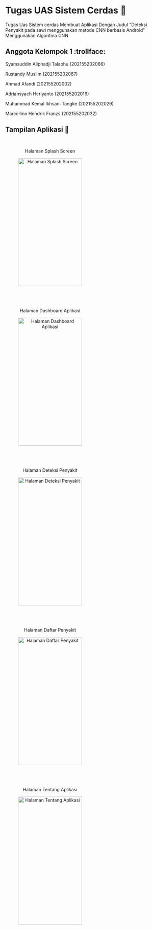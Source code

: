 # Tugas UAS Sistem Cerdas :rocket:
Tugas Uas Sistem cerdas Membuat Aplikasi Dengan Judul "Deteksi Penyakit pada sawi menggunakan metode CNN berbasis Android"
Menggunakan Algoritma CNN

## Anggota Kelompok 1 :trollface:
<p>Syamsuddin Aliphadji Talaohu (202155202066)</p>
<p>Rustandy Muslim (202155202067)</p>
<p>Ahmad Afandi (202155202002)</p>
<p>Adriansyach Heriyanto (202155202016)</p>
<p>Muhammad Kemal Ikhsani Tangke (202155202029)</p>
<p>Marcellino Hendrik Franzs (202155202032)</p>

## Tampilan Aplikasi :iphone:
<div style="display: flex; flex-wrap: wrap; justify-content: space-between; align-items: center; gap: 20px;">
  <figure style="margin-bottom: 20px; text-align: center;">
    <p>Halaman Splash Screen</p>
    <img width="200" height="400" src="https://github.com/user-attachments/assets/2adc8dfb-cea6-4c19-b573-35a5b8805934" alt="Halaman Splash Screen">
  </figure>
  
  <figure style="margin-bottom: 20px; text-align: center;">
    <p>Halaman Dashboard Aplikasi</p>
    <img width="200" height="400" src="https://github.com/user-attachments/assets/e5a51cbd-26f1-47a2-8ff7-7c5cb390abd1" alt="Halaman Dashboard Aplikasi">
  </figure>
  
  <figure style="margin-bottom: 20px; text-align: center;">
    <p>Halaman Deteksi Penyakit</p>
    <img width="200" height="400" src="https://github.com/user-attachments/assets/e46f5e16-c127-4995-8a3e-ac3b827a5c56" alt="Halaman Deteksi Penyakit">
  </figure>
  
  <figure style="margin-bottom: 20px; text-align: center;">
    <p>Halaman Daftar Penyakit</p>
    <img width="200" height="400" src="https://github.com/user-attachments/assets/1777ce2c-2b4a-41d9-bc53-db7eede3883b" alt="Halaman Daftar Penyakit">
  </figure>
  
  <figure style="margin-bottom: 20px; text-align: center;">
    <p>Halaman Tentang Aplikasi</p>
    <img width="200" height="400" src="https://github.com/user-attachments/assets/a02f987e-40dd-42fa-b9a5-a5e16702115f" alt="Halaman Tentang Aplikasi">
  </figure>
</div>
